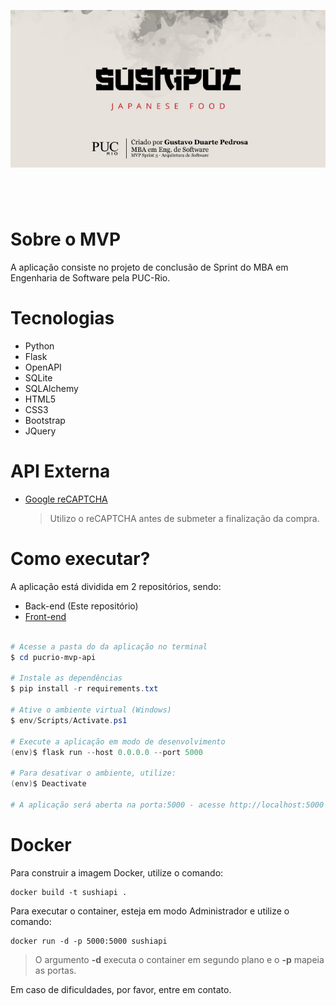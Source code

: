 ![MVP PUC-Rio - Gustavo Duarte Pedrosa](./assets/sushipuc-banner-repo.jpg)

#

&nbsp;
&nbsp;

# Sobre o MVP

A aplicação consiste no projeto de conclusão de Sprint do MBA em Engenharia de Software pela PUC-Rio.

# Tecnologias

- Python
- Flask
- OpenAPI
- SQLite
- SQLAlchemy
- HTML5
- CSS3
- Bootstrap
- JQuery

# API Externa

- [Google reCAPTCHA](https://www.google.com/recaptcha/about/)

  > Utilizo o reCAPTCHA antes de submeter a finalização da compra.

# Como executar?

A aplicação está dividida em 2 repositórios, sendo:

- Back-end (Este repositório)
- [Front-end](https://github.com/gustavoduartep/pucrio-mvp-front)

```powershell

# Acesse a pasta do da aplicação no terminal
$ cd pucrio-mvp-api

# Instale as dependências
$ pip install -r requirements.txt

# Ative o ambiente virtual (Windows)
$ env/Scripts/Activate.ps1

# Execute a aplicação em modo de desenvolvimento
(env)$ flask run --host 0.0.0.0 --port 5000

# Para desativar o ambiente, utilize:
(env)$ Deactivate

# A aplicação será aberta na porta:5000 - acesse http://localhost:5000
```

# Docker

Para construir a imagem Docker, utilize o comando:

```
docker build -t sushiapi .
```

Para executar o container, esteja em modo Administrador e utilize o comando:

```
docker run -d -p 5000:5000 sushiapi
```

> O argumento **-d** executa o container em segundo plano e o **-p** mapeia as portas.

Em caso de dificuldades, por favor, entre em contato.
